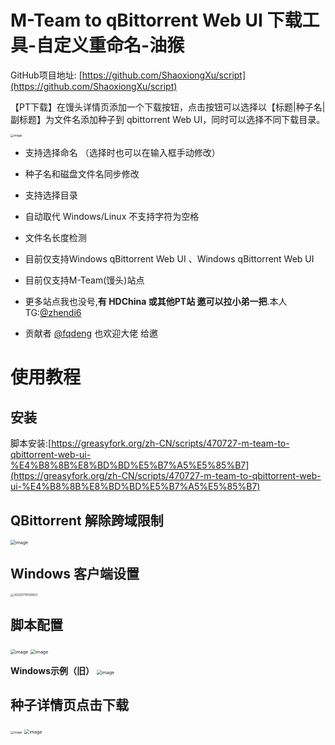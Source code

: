 # M-Team to qBittorrent Web UI 下载工具-自定义重命名-油猴

GitHub项目地址: [https://github.com/ShaoxiongXu/script](https://github.com/ShaoxiongXu/script)

【PT下载】在馒头详情页添加一个下载按钮，点击按钮可以选择以【标题|种子名|副标题】为文件名添加种子到 qbittorrent Web UI，同时可以选择不同下载目录。

<img src="https://github.com/ShaoxiongXu/script/assets/127823819/54eab69f-415f-4ad3-9b01-98f18c6fbe47" alt="image" style="zoom: 33%;" />

- 支持选择命名 （选择时也可以在输入框手动修改）
- 种子名和磁盘文件名同步修改
- 支持选择目录
- 自动取代 Windows/Linux 不支持字符为空格

- 文件名长度检测

- 目前仅支持Windows qBittorrent  Web UI 、Windows qBittorrent  Web UI

- 目前仅支持M-Team(馒头)站点

- 更多站点我也没号,**有 HDChina 或其他PT站 邀可以拉小弟一把**.本人TG:[@zhendi6](https://t.me/zhendi6)
- 贡献者 [@fqdeng](https://t.me/fqdeng) 也欢迎大佬 给邀

# 使用教程 

## 安装
脚本安装:[https://greasyfork.org/zh-CN/scripts/470727-m-team-to-qbittorrent-web-ui-%E4%B8%8B%E8%BD%BD%E5%B7%A5%E5%85%B7](https://greasyfork.org/zh-CN/scripts/470727-m-team-to-qbittorrent-web-ui-%E4%B8%8B%E8%BD%BD%E5%B7%A5%E5%85%B7)


## QBittorrent 解除跨域限制

<img src="https://github.com/ShaoxiongXu/script/assets/127823819/01a1bca5-946d-4571-891f-0f19dcae7d66" alt="image" style="zoom:50%;" />

## Windows 客户端设置
<img src="https://github.com/ShaoxiongXu/script/assets/127823819/2c2dbea2-a007-4145-adf9-9bf54c244c4f" alt="20220714130923" style="zoom: 33%;" />


## 脚本配置
<img src="https://github.com/ShaoxiongXu/script/assets/127823819/83a9467b-6f6b-44ab-bb1b-046a9c2fc203" alt="image" style="zoom: 50%;" />
<img src="https://github.com/ShaoxiongXu/script/assets/127823819/9ce2da66-8fbc-4511-8792-54027098f4d4" alt="image" style="zoom:50%;" />

**Windows示例（旧）**
<img src="https://github.com/ShaoxiongXu/script/assets/127823819/8442df0a-692d-41e6-a25f-4e7e9b9d7f9d" alt="image" style="zoom:50%;" />




## 种子详情页点击下载

<img src="https://github.com/ShaoxiongXu/script/assets/127823819/bc33dc63-6c9c-4086-8c53-3cdfb722c74b" alt="image" style="zoom: 33%;" />

<img src="https://github.com/ShaoxiongXu/script/assets/127823819/54eab69f-415f-4ad3-9b01-98f18c6fbe47" alt="image" style="zoom:50%;" />
